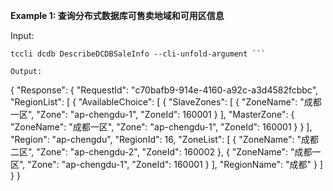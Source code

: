 **Example 1: 查询分布式数据库可售卖地域和可用区信息**



Input: 

```
tccli dcdb DescribeDCDBSaleInfo --cli-unfold-argument ```

Output: 
```
{
    "Response": {
        "RequestId": "c70bafb9-914e-4160-a92c-a3d4582fcbbc",
        "RegionList": [
            {
                "AvailableChoice": [
                    {
                        "SlaveZones": [
                            {
                                "ZoneName": "成都一区",
                                "Zone": "ap-chengdu-1",
                                "ZoneId": 160001
                            }
                        ],
                        "MasterZone": {
                            "ZoneName": "成都一区",
                            "Zone": "ap-chengdu-1",
                            "ZoneId": 160001
                        }
                    }
                ],
                "Region": "ap-chengdu",
                "RegionId": 16,
                "ZoneList": [
                    {
                        "ZoneName": "成都二区",
                        "Zone": "ap-chengdu-2",
                        "ZoneId": 160002
                    },
                    {
                        "ZoneName": "成都一区",
                        "Zone": "ap-chengdu-1",
                        "ZoneId": 160001
                    }
                ],
                "RegionName": "成都"
            }
        ]
    }
}
```

